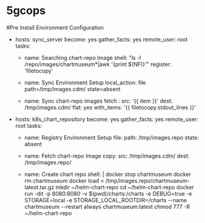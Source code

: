 # 5gcops
#Pre Install Environment Configuration

- hosts: sync_server
  become: yes
  gather_facts: yes
  remote_user: root
  tasks:
    - name: Searching chart-repo Image
      shell: "ls -l /repo/images/chartmuseum*|awk '{print $(NF)}'"
      register: 'filetocopy'

    - name: Sync Environment Setup
      local_action: file path=/tmp/images.cdm/ state=absent

    - name: Sync chart-repo images
      fetch :
        src: '{{ item }}'
        dest: /tmp/images.cdm/
        flat: yes
      with_items: '{{ filetocopy.stdout_lines }}'

- hosts: k8s_chart_repository
  become: yes
  gather_facts: yes
  remote_user: root
  tasks:
    - name: Registry Environment Setup
      file:
        path: /tmp/images.repo
        state: absent

    - name: Fetch chart-repo Image
      copy:
        src: /tmp/images.cdm/
        dest: /tmp/images.repo/

    - name: Create chart repo
      shell: |
        docker stop chartmuseum
        docker rm chartmuseum
        docker load < /tmp/images.repo/chartmuseum-latest.tar.gz
        mkdir ~/helm-chart-repo
        cd ~/helm-chart-repo
        docker run -dit -p 8080:8080  -v $(pwd)/charts:/charts -e DEBUG=true -e STORAGE=local -e STORAGE_LOCAL_ROOTDIR=/charts --name chartmuseum --restart always chartmuseum:latest
        chmod 777 -R ~/helm-chart-repo

